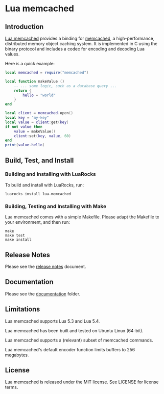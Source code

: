 # Lua memcached 


## Introduction

[Lua memcached](https://github.com/anaef/lua-memcached) provides a binding for
[memcached](https://memcached.org/), a high-performance, distributed memory object caching system.
It is implemented in C using the binary protocol and includes a codec for encoding and decoding Lua
values.

Here is a quick example:

```lua
local memcached = require("memcached")

local function makeValue ()
	-- ... some logic, such as a database query ...
	return {
		hello = "world"
	}
end

local client = memcached.open()
local key = "my-key"
local value = client:get(key)
if not value then
	value = makeValue()
	client:set(key, value, 60)
end
print(value.hello)
```


## Build, Test, and Install

### Building and Installing with LuaRocks

To build and install with LuaRocks, run:

```
luarocks install lua-memcached
```


### Building, Testing and Installing with Make

Lua memcached comes with a simple Makefile. Please adapt the Makefile to your environment, and
then run:

```
make
make test
make install
```

## Release Notes

Please see the [release notes](NEWS.md) document.


## Documentation

Please see the [documentation](doc/) folder.


## Limitations

Lua memcached supports Lua 5.3 and Lua 5.4.

Lua memcached has been built and tested on Ubuntu Linux (64-bit).

Lua memcached supports a (relevant) subset of memcached commands.

Lua memcached's default encoder function limits buffers to 256 megabytes.


## License

Lua memcached is released under the MIT license. See LICENSE for license terms.